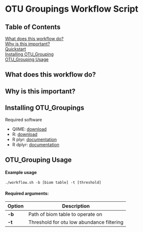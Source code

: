 # OTU Groupings Workflow Script

## Table of Contents

[What does this workflow do?](#intro)    
[Why is this important?](#importance)       
[Quickstart](#quickstart)    
[Installing OTU_Grouping](#install)    
[OTU_Grouping Usage](#usage)      

## <a name="intro"></a>What does this workflow do?

## <a name="importance"></a>Why is this important?

## <a name="install"></a>Installing OTU_Groupings

Required software
+ QIIME: [download](http://qiime.org/install/index.html)
+ R: [download](https://cran.r-project.org/)
+ R plyr: [documentation](https://cran.r-project.org/web/packages/plyr/index.html)
+ R dplyr: [documentation](https://cran.r-project.org/web/packages/dplyr/index.html) 

## <a name="usage"></a><a name="quickstart"></a>OTU_Grouping Usage

#### Example usage

```
./workflow.sh -b [biom table] -t [threshold]
```

#### Required arguments:

| Option     | Description                                     |
|------------|-------------------------------------------------|
| **-b**   | Path of biom table to operate on           |
| **-t**   | Threshold for otu low abundance filtering |
